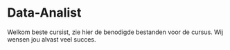 # Data-Analist

Welkom beste cursist, zie hier de benodigde bestanden voor de cursus. Wij wensen jou alvast veel succes.
